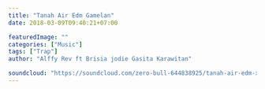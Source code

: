 ```yaml
---
title: "Tanah Air Edm Gamelan"
date: 2018-03-09T09:40:21+07:00

featuredImage: ""
categories: ["Music"]
tags: ["Trap"]
author: "Alffy Rev ft Brisia jodie Gasita Karawitan"

soundcloud: "https://soundcloud.com/zero-bull-644838925/tanah-air-edm-x-gamelan-by"
---
```

